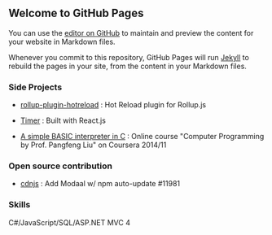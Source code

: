## Welcome to GitHub Pages

You can use the [editor on GitHub](https://github.com/tingwei628/portfolio/edit/master/README.md) to maintain and preview the content for your website in Markdown files.

Whenever you commit to this repository, GitHub Pages will run [Jekyll](https://jekyllrb.com/) to rebuild the pages in your site, from the content in your Markdown files.

### Side Projects

- [rollup-plugin-hotreload](https://github.com/tingwei628/rollup-plugin-hotreload) : Hot Reload plugin for Rollup.js

- [Timer](https://tingwei628.github.io/react-component/src/Timer/build/) : Built with React.js

- [A simple BASIC interpreter in C](https://github.com/tingwei628/C_study/blob/master/Coursera_NTU_C_HW/HW/hw6.c) : Online course "Computer Programming by Prof. Pangfeng Liu" on Coursera 2014/11


### Open source contribution

- [cdnjs](https://github.com/cdnjs/cdnjs/pull/11981) : Add Modaal w/ npm auto-update #11981


### Skills

C#/JavaScript/SQL/ASP.NET MVC 4
